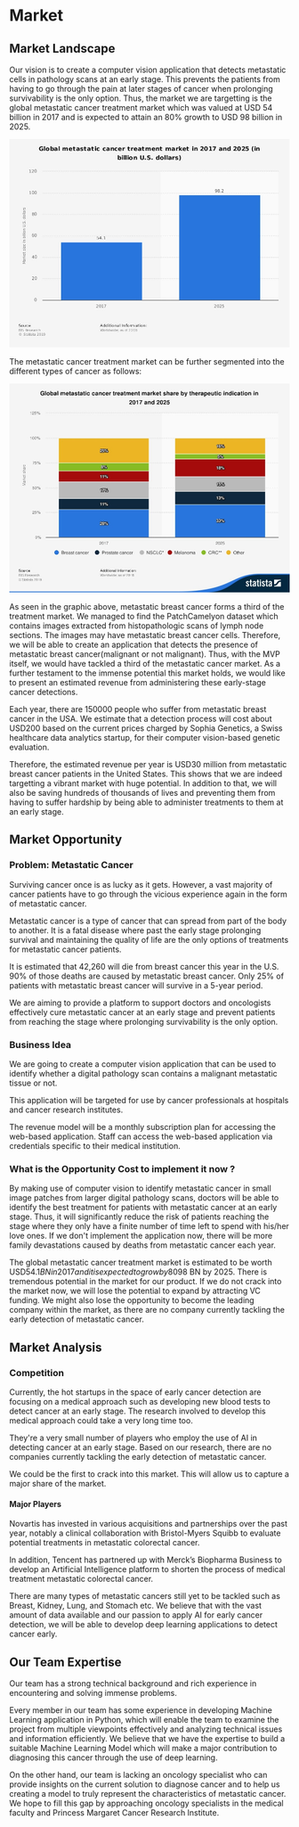 # Market

## Market Landscape

Our vision is to create a computer vision application that detects metastatic cells in pathology scans at an early stage. This prevents the patients from having to go through the pain at later stages of cancer when prolonging survivability is the only option. Thus, the market we are targetting is the global metastatic cancer treatment market which was valued at USD 54 billion in 2017 and is expected to attain an 80% growth to USD 98 billion in 2025.


 ![global](./unnamed1.jpg)

The metastatic cancer treatment market can be further segmented into the different types of cancer as follows:

 ![segment](./unnamed.jpg)

As seen in the graphic above, metastatic breast cancer forms a third of the treatment market. We managed to find the PatchCamelyon dataset which contains images extracted from histopathologic scans of lymph node sections. The images may have metastatic breast cancer cells. Therefore, we will be able to create an application that detects the presence of metastatic breast cancer(malignant or not malignant). Thus, with the MVP itself, we would have tackled a third of the metastatic cancer market.
As a further testament to the immense potential this market holds, we would like to present an estimated revenue from administering these early-stage cancer detections.

Each year, there are 150000 people who suffer from metastatic breast cancer in the USA. 
We estimate that a detection process will cost about USD200 based on the current prices charged by Sophia Genetics, a Swiss healthcare data analytics startup, for their computer vision-based genetic evaluation.

Therefore, the estimated revenue per year is USD30 million from metastatic breast cancer patients in the United States. This shows that we are indeed targetting a vibrant market with huge potential. In addition to that, we will also be saving hundreds of thousands of lives and preventing them from having to suffer hardship by being able to administer treatments to them at an early stage.


## Market Opportunity

### Problem: Metastatic Cancer 

Surviving cancer once is as lucky as it gets. However, a vast majority of cancer patients have to go through the vicious experience again in the form of metastatic cancer. 

Metastatic cancer is a type of cancer that can spread from part of the body to another. It is a fatal disease where past the early stage prolonging survival and maintaining the quality of life are the only options of treatments for metastatic cancer patients. 

It is estimated that 42,260 will die from breast cancer this year in the U.S. 90% of those deaths are caused by metastatic breast cancer. Only 25% of patients with metastatic breast cancer will survive in a 5-year period.

We are aiming to provide a platform to support doctors and oncologists effectively cure metastatic cancer at an early stage and prevent patients from reaching the stage where prolonging survivability is the only option. 

### Business Idea

We are going to create a computer vision application that can be used to identify whether a digital pathology scan contains a malignant metastatic tissue or not. 

This application will be targeted for use by cancer professionals at hospitals and cancer research institutes. 

The revenue model will be a monthly subscription plan for accessing the web-based application. Staff can access the web-based application via credentials specific to their medical institution.

### What is the Opportunity Cost to implement it now ?

By making use of computer vision to identify metastatic cancer in small image patches from larger digital pathology scans, doctors will be able to identify the best treatment for patients with metastatic cancer at an early stage. Thus, it will significantly reduce the risk of patients reaching the stage where they only have a finite number of time left to spend with his/her love ones. If we don't implement the application now, there will be more family devastations caused by deaths from metastatic cancer each year. 

The global metastatic cancer treatment market is estimated to be worth USD$54.1 BN in 2017 and it is expected to grow by 80% to almost USD$98 BN by 2025. There is tremendous potential in the market for our product. If we do not crack into the market now, we will lose the potential to expand by attracting VC funding. We might also lose the opportunity to become the leading company within the market, as  there are no company currently tackling the early detection of metastatic cancer.  

## Market Analysis 
 

### Competition

Currently, the hot startups in the space of early cancer detection are focusing on a medical approach such as developing new blood tests to detect cancer at an early stage. The research involved to develop this medical approach could take a very long time too.

They're a very small number of players who employ the use of AI in detecting cancer at an early stage. Based on our research, there are no companies currently tackling the early detection of metastatic cancer. 

We could be the first to crack into this market. This will allow us to capture a major share of the market. 

#### Major Players

Novartis has invested in various acquisitions and partnerships over the past year, notably a clinical collaboration with Bristol-Myers Squibb to evaluate potential treatments in metastatic colorectal cancer.

In addition, Tencent has partnered up with Merck’s Biopharma Business to develop an Artificial Intelligence platform to shorten the process of medical treatment metastatic colorectal cancer.

There are many types of metastatic cancers still yet to be tackled such as Breast, Kidney, Lung, and Stomach etc. We believe that with the vast amount of data available and our passion to apply AI for early cancer detection, we will be able to develop deep learning applications to detect cancer early.

## Our Team Expertise

Our team has a strong technical background and rich experience in encountering and solving immense problems.

Every member in our team has some experience in developing Machine Learning application in Python, which will enable the team to examine the project from multiple viewpoints effectively and analyzing technical issues and information efficiently. We believe that we have the expertise to build a suitable Machine Learning Model which will make a major contribution to diagnosing this cancer through the use of deep learning. 

On the other hand, our team is lacking an oncology specialist who can provide insights on the current solution to diagnose cancer and to help us creating a model to truly represent the characteristics of metastatic cancer. We hope to fill this gap by approaching oncology specialists in the medical faculty and Princess Margaret Cancer Research Institute.

